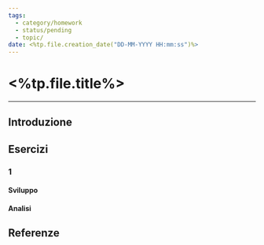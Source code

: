 ```yaml
---
tags:
  - category/homework
  - status/pending
  - topic/
date: <%tp.file.creation_date("DD-MM-YYYY HH:mm:ss")%>
---
```

# <%tp.file.title%>
---
## Introduzione

## Esercizi
### 1
#### Sviluppo
#### Analisi

## Referenze
